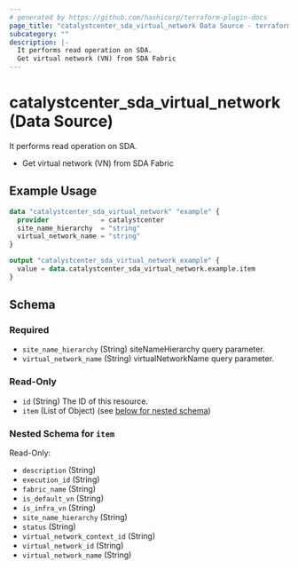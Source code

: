 ```yaml
---
# generated by https://github.com/hashicorp/terraform-plugin-docs
page_title: "catalystcenter_sda_virtual_network Data Source - terraform-provider-catalystcenter"
subcategory: ""
description: |-
  It performs read operation on SDA.
  Get virtual network (VN) from SDA Fabric
---
```


# catalystcenter_sda_virtual_network (Data Source)

It performs read operation on SDA.

- Get virtual network (VN) from SDA Fabric

## Example Usage

```terraform
data "catalystcenter_sda_virtual_network" "example" {
  provider             = catalystcenter
  site_name_hierarchy  = "string"
  virtual_network_name = "string"
}

output "catalystcenter_sda_virtual_network_example" {
  value = data.catalystcenter_sda_virtual_network.example.item
}
```

<!-- schema generated by tfplugindocs -->
## Schema

### Required

- `site_name_hierarchy` (String) siteNameHierarchy query parameter.
- `virtual_network_name` (String) virtualNetworkName query parameter.

### Read-Only

- `id` (String) The ID of this resource.
- `item` (List of Object) (see [below for nested schema](#nestedatt--item))

<a id="nestedatt--item"></a>
### Nested Schema for `item`

Read-Only:

- `description` (String)
- `execution_id` (String)
- `fabric_name` (String)
- `is_default_vn` (String)
- `is_infra_vn` (String)
- `site_name_hierarchy` (String)
- `status` (String)
- `virtual_network_context_id` (String)
- `virtual_network_id` (String)
- `virtual_network_name` (String)
